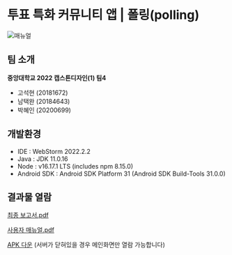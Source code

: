 # 투표 특화 커뮤니티 앱 | 폴링(polling)

![매뉴얼](https://user-images.githubusercontent.com/46310524/215349594-1846ad25-2914-440c-b2de-c5d722bdb698.png)

## 팀 소개
**중앙대학교 2022 캡스톤디자인(1) 팀4**
* 고석현 (20181672)
* 남택완 (20184643)
* 박혜인 (20200699)

## 개발환경
* IDE : WebStorm 2022.2.2
* Java : JDK 11.0.16
* Node : v16.17.1 LTS (includes npm 8.15.0)
* Android SDK : Android SDK Platform 31 (Android SDK Build-Tools 31.0.0)

## 결과물 열람

[최종 보고서.pdf](https://github.com/1105nam/polling-client/files/10530427/default.pdf)

[사용자 매뉴얼.pdf](https://github.com/1105nam/polling-client/files/10530422/default.pdf)

[APK 다운](https://drive.google.com/file/d/1IEQfAvzYX7jmd3lRjIEDtLW3T4KV2kdG/view?usp=sharing)
(서버가 닫혀있을 경우 메인화면만 열람 가능합니다)
